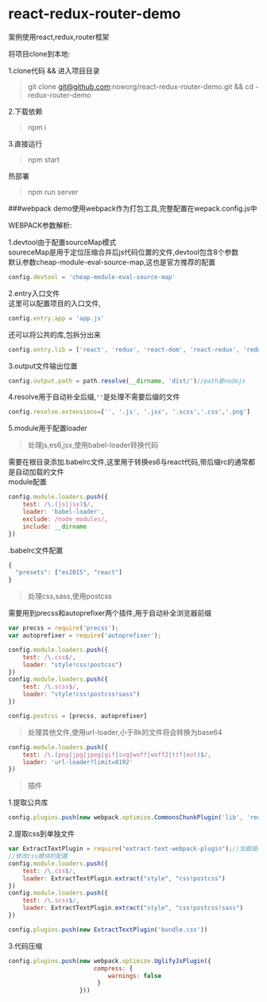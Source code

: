 # react-redux-router-demo


案例使用react,redux,router框架

将项目clone到本地:

1.clone代码 && 进入项目目录
> git clone git@github.com:noworg/react-redux-router-demo.git && cd -redux-router-demo

2.下载依赖
> npm i

3.直接运行
> npm start

热部署
> npm run server

###webpack
demo使用webpack作为打包工具,完整配置在wepack.config.js中        

WEBPACK参数解析:        
        

1.devtool由于配置sourceMap模式        
soureceMap是用于定位压缩合并后js代码位置的文件,devtool包含8个参数        
默认参数cheap-module-eval-source-map,这也是官方推荐的配置        
```js
config.devtool = 'cheap-module-eval-source-map'
```        
2.entry入口文件        
这里可以配置项目的入口文件,        
```js
config.entry.app = 'app.js'
```
还可以将公共的库,包拆分出来      
```js
config.entry.lib = ['react', 'redux', 'react-dom', 'react-redux', 'redux-thunk', 'react-router', 'react-router-redux']
```
3.output文件输出位置
```js
config.output.path = path.resolve(__dirname, 'dist/')//path是nodejs
```
4.resolve用于自动补全后缀,`''`是处理不需要后缀的文件
```js
config.resolve.extensions=['', '.js', '.jsx', '.scss','.css','.png']  
```
5.module用于配置loader
>处理js,es6,jsx,使用babel-loader转换代码

需要在根目录添加.babelrc文件,这里用于转换es6与react代码,带后缀rc的通常都是自动加载的文件         
module配置
```js
config.module.loaders.push({
    test: /\.(js|jsx)$/,
    loader: 'babel-loader',
    exclude: /node_modules/,
    include: __dirname
})
```
.babelrc文件配置
```js
{
  "presets": ["es2015", "react"]
}
```

>处理css,sass,使用postcss

需要用到precss和autoprefixer两个插件,用于自动补全浏览器前缀
```js
var precss = require('precss');
var autoprefixer = require('autoprefixer');

config.module.loaders.push({
    test: /\.css$/,
    loader: "style!css!postcss")
})
config.module.loaders.push({
    test: /\.scss$/,
    loader: "style!css!postcss!sass")
})

config.postcss = [precss, autoprefixer]
```

>处理其他文件,使用url-loader,小于8k的文件将会转换为base64

```js
config.module.loaders.push({
    test: /\.(png|jpg|jpeg|gif|svg|woff|woff2|ttf|eot)$/,
    loader: 'url-loader?limit=8192'
})
```

>插件

1.提取公共库

```js
config.plugins.push(new webpack.optimize.CommonsChunkPlugin('lib', 'react.js'))
```

2.提取css到单独文件

```js
var ExtractTextPlugin = require("extract-text-webpack-plugin");//加载插件
//修改css模块的配置
config.module.loaders.push({
    test: /\.css$/,
    loader: ExtractTextPlugin.extract("style", "css!postcss")
})
config.module.loaders.push({
    test: /\.scss$/,
    loader: ExtractTextPlugin.extract("style", "css!postcss!sass")
})

config.plugins.push(new ExtractTextPlugin('bundle.css'))
```

3.代码压缩

```js
config.plugins.push(new webpack.optimize.UglifyJsPlugin({
                        compress: {
                            warnings: false
                         }
                    }))
```
